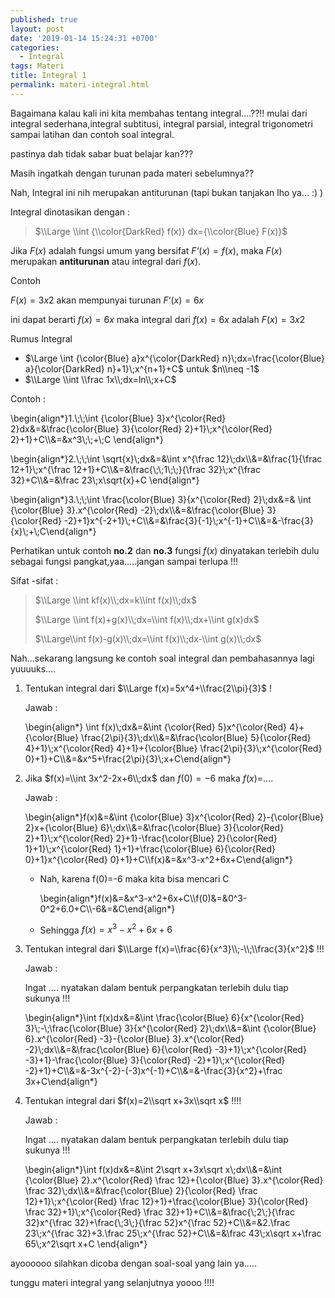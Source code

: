 ```yaml
---
published: true
layout: post
date: '2019-01-14 15:24:31 +0700'
categories:
  - Integral
tags: Materi
title: Integral 1
permalink: materi-integral.html
---
```

Bagaimana kalau kali ini kita membahas tentang integral….??!! mulai dari integral sederhana,integral subtitusi, integral parsial, integral trigonometri sampai latihan dan contoh soal integral.

pastinya dah tidak sabar buat belajar kan???

Masih ingatkah dengan turunan pada materi sebelumnya??

Nah, Integral ini nih merupakan antiturunan (tapi bukan tanjakan lho ya… :) )

Integral dinotasikan dengan :

> $\\Large \\int {\\color{DarkRed} f(x)} dx={\\color{Blue} F(x)}$

Jika $F(x)$ adalah fungsi umum yang bersifat $F ‘ (x) = f(x)$, maka $F(x)$ merupakan **antiturunan** atau integral dari $f(x)$.

Contoh

$F(x) = 3x2$ akan mempunyai turunan $F ‘(x) = 6x$

ini dapat berarti $f(x) = 6x$ maka integral dari $f(x) = 6x$ adalah $F(x) = 3x2$

Rumus Integral

- $\\Large \\int {\\color{Blue} a}x^{\\color{DarkRed} n}\\;dx=\\frac{\\color{Blue} a}{\\color{DarkRed} n}+1}\\;x^{n+1}+C$ untuk $n\\neq -1$
- $\\Large \\int \\frac 1x\\;dx=ln\\;x+C$

Contoh :

\\begin{align\*}1.\\;\\;\\int {\\color{Blue} 3}x^{\\color{Red} 2}dx&=&\\frac{\\color{Blue} 3}{\\color{Red} 2}+1}\\;x^{\\color{Red} 2}+1}+C\\\\&=&x^3\\;\\;+\\;C \\end{align\*}

\\begin{align\*}2.\\;\\;\\int \\sqrt{x}\\;dx&=&\\int x^{\\frac 12}\\;dx\\\\&=&\\frac{1}{\\frac 12+1}\\;x^{\\frac 12+1}+C\\\\&=&\\frac{\\;\\;1\\;\\;}{\\frac 32}\\;x^{\\frac 32}+C\\\\&=&\\frac 23\\;x\\sqrt{x}+C \\end{align\*}

\\begin{align\*}3.\\;\\;\\int \\frac{\\color{Blue} 3}{x^{\\color{Red} 2}\\;dx&=& \\int {\\color{Blue} 3}.x^{\\color{Red} -2}\\;dx\\\\&=&\\frac{\\color{Blue} 3}{\\color{Red} -2}+1}x^{-2+1}\\;+C\\\\&=&\\frac{3}{-1}\\;x^{-1}+C\\\\&=&-\\frac{3}{x}\\;+\\;C\\end{align\*}

Perhatikan untuk contoh **no.2** dan **no.3** fungsi $f(x)$ dinyatakan terlebih dulu sebagai fungsi pangkat,yaa…..jangan sampai terlupa !!!

Sifat -sifat :

> $\\Large \\int kf(x)\\;dx=k\\int f(x)\\;dx$
> 
> $\\Large \\int f(x)+g(x)\\;dx=\\int f(x)\\;dx+\\int g(x)dx$
> 
> $\\Large\\int f(x)-g(x)\\;dx=\\int f(x)\\;dx-\\int g(x)\\;dx$

Nah…sekarang langsung ke contoh soal integral dan pembahasannya lagi yuuuuks….

1.  Tentukan integral dari $\\Large f(x)=5x^4+\\frac{2\\pi}{3}$ !
    
    Jawab :
    
    \\begin{align\*} \\int f(x)\\;dx&=&\\int {\\color{Red} 5}x^{\\color{Red} 4}+{\\color{Blue} \\frac{2\\pi}{3}\\;dx\\\\&=&\\frac{\\color{Blue} 5}{\\color{Red} 4}+1}\\;x^{\\color{Red} 4}+1}+{\\color{Blue} \\frac{2\\pi}{3}\\;x^{\\color{Red} 0}+1}+C\\\\&=&x^5+\\frac{2\\pi}{3}\\;x+C\\end{align\*}
    
2.  Jika $f(x)=\\int 3x^2-2x+6\\;dx$ dan $f(0)=-6$ maka $f(x)$=....
    
    Jawab :
    
    \\begin{align\*}f(x)&=&\\int {\\color{Blue} 3}x^{\\color{Red} 2}-{\\color{Blue} 2}x+{\\color{Blue} 6}\\;dx\\\\&=&\\frac{\\color{Blue} 3}{\\color{Red} 2}+1}\\;x^{\\color{Red} 2}+1}-\\frac{\\color{Blue} 2}{\\color{Red} 1}+1}\\;x^{\\color{Red} 1}+1}+\\frac{\\color{Blue} 6}{\\color{Red} 0}+1}x^{\\color{Red} 0}+1}+C\\\\f(x)&=&x^3-x^2+6x+C\\end{align\*}
    
    *   Nah, karena f(0)=-6 maka kita bisa mencari C
        
        \\begin{align\*}f(x)&=&x^3-x^2+6x+C\\\\f(0)&=&0^3-0^2+6.0+C\\\\-6&=&C\\end{align\*}
        
    *   Sehingga $f(x)=x^3-x^2+6x+6$
        
3.  Tentukan integral dari $\\Large f(x)=\\frac{6}{x^3}\\;-\\;\\frac{3}{x^2}$ !!!
    
    Jawab :
    
    Ingat …. nyatakan dalam bentuk perpangkatan terlebih dulu tiap sukunya !!!
    
    \\begin{align\*}\\int f(x)dx&=&\\int \\frac{\\color{Blue} 6}{x^{\\color{Red} 3}\\;-\\;\\frac{\\color{Blue} 3}{x^{\\color{Red} 2}\\;dx\\\\&=&\\int {\\color{Blue} 6}.x^{\\color{Red} -3}-{\\color{Blue} 3}.x^{\\color{Red} -2}\\;dx\\\\&=&\\frac{\\color{Blue} 6}{\\color{Red} -3}+1}\\;x^{\\color{Red} -3}+1}-\\frac{\\color{Blue} 3}{\\color{Red} -2}+1}\\;x^{\\color{Red} -2}+1}+C\\\\&=&-3x^{-2}-(-3)x^{-1}+C\\\\&=&-\\frac{3}{x^2}+\\frac 3x+C\\end{align\*}
    
4.  Tentukan integral dari $f(x)=2\\sqrt x+3x\\sqrt x$ !!!!
    
    Jawab :
    
    Ingat …. nyatakan dalam bentuk perpangkatan terlebih dulu tiap sukunya !!!
    
    \\begin{align\*}\\int f(x)dx&=&\\int 2\\sqrt x+3x\\sqrt x\\;dx\\\\&=&\\int {\\color{Blue} 2}.x^{\\color{Red} \\frac 12}+{\\color{Blue} 3}.x^{\\color{Red} \\frac 32}\\;dx\\\\&=&\\frac{\\color{Blue} 2}{\\color{Red} \\frac 12}+1}\\;x^{\\color{Red} \\frac 12}+1}+\\frac{\\color{Blue} 3}{\\color{Red} \\frac 32}+1}\\;x^{\\color{Red} \\frac 32}+1}+C\\\\&=&\\frac{\\;2\\;}{\\frac 32}x^{\\frac 32}+\\frac{\\;3\\;}{\\frac 52}x^{\\frac 52}+C\\\\&=&2.\\frac 23\\;x^{\\frac 32}+3.\\frac 25\\;x^{\\frac 52}+C\\\\&=&\\frac 43\\;x\\sqrt x+\\frac 65\\;x^2\\sqrt x+C \\end{align\*}
    

ayoooooo silahkan dicoba dengan soal-soal yang lain ya…..

tunggu materi integral yang selanjutnya yoooo !!!!
